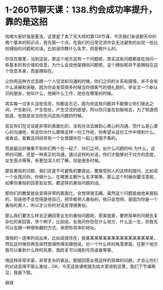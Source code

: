 # 1-260节聊天课：138.约会成功率提升，靠的是这招

哈喽大家好我是夏洛，这里是了卖了天大师的第139节课，今天我们来说聊天中的两个基本的知识点，首先第一个点，在我们的日常交流中会无法避免的出现一些比较拥俗的问题和对话，比如说你教什么名字，你是做什么的。

你住在哪里，当到这些，那这个地方这有一个问题呢，其实这些问题都是在询问一些基本的有价值的信息，为什么会说他是拥俗问题呢，这个拥俗呢并不是拥俗在这个信息本身，而是拥俗在。

让你用这种方式去跟一个人交流和沟通的时候，你们之间的关系和感情，并不会有什么进展和突破，因为你会发现很多时候当你很客气的很礼貌的，举全文一个新认识的朋友，他叫什么，他做什么工作，他住在哪里的时候。

其实每一过多久这些信息，你都会忘记，因为你这些问题并不能够让你们彼此之间，产生新闪，产生信任，产生交流的欲望，所以你只是在刻板地去，为了知道而知道，也就是说当你在问这些问题的时候。

其实你们在交谈是非常的表面化的，没有办法去做到心里心的沟通，而什么是心里心的沟通呢，有说你为什么要换这样一份工作呢，你希望从这份工作中得到什么，或者说，我看这间经常有一个女孩跟你在一起心里面不离的。

而是最近好像看不到你们两个在一起了，你们之间，出什么问题的吗 为什么，这样的问题，还是一种真正的沟通，通过这样的对话，你们才能够对于对方的态度，女生观点等等，有更加深入的了解，但是很多时候。

那些勇俗的问题，我们还是不可避免的要提出，要接受别人的这样的提问，比如说一个女孩问你，你做什么，在哪里主教什么名字等等，那么这个时候你要注意呢，如果你勇俗的回答到女孩，都这样的勇俗问题的话。

那你们的教堂就会变得非常的表面化，会觉得很无趣，虽然这个问题是由他来提起的，但是他不会觉得是他自己，把华极带入勇俗的，他只会觉得，是因为你是一个勇俗的男人，所以才让你的对话变得很勇俗。

那么我们要怎么样去正确回答女生的勇俗问题呢，答案就是，要把简单的问题去复杂化的来回答，举个例子，比如说，女孩问你住在什么地方，什么这一生，你首先可以去拥一种很有趣的方式，来把你具体的地址。

很快的一连串的说出来，比如说我住在，我某某某某某某某某某某某某某某某某，然后这时候你再去突然放满所得去跟他说，对一个什么样的角落里面，在那个地方我可以看到什么样的风景，我防复可以摘到月亮或者等等。

用这样非常丰富，非常复杂的表达，那就回答女孩这样的简单的问题，才会让你们的对话显得不那么勇俗，OK，今天这些课呢就先给大家讲到这里，我们下节课再见，我是下路。

拜拜